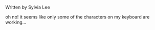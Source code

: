 Written by Sylvia Lee

oh no! it seems like only some of the characters on my keyboard are working...
